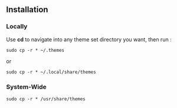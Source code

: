 ## Installation 

### Locally

Use **cd** to navigate into any theme set directory you want, then run :
```
sudo cp -r * ~/.themes
```
or 

```
sudo cp -r * ~/.local/share/themes
```

### System-Wide

```
sudo cp -r * /usr/share/themes
```

